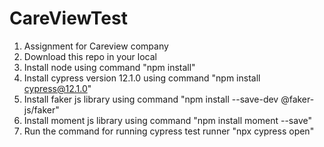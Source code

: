 # CareViewTest
1. Assignment for Careview company 
2. Download this repo in your local
3. Install node using command "npm install"
4. Install cypress version 12.1.0 using command "npm install cypress@12.1.0"
5. Install faker js library using command "npm install --save-dev @faker-js/faker"
6. Install moment js library using command "npm install moment --save"
7. Run the command for running cypress test runner "npx cypress open"

